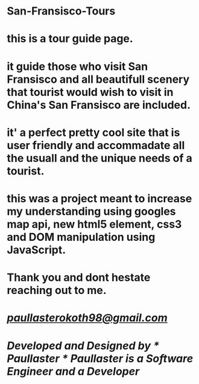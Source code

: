 # San-Fransisco-Tours
# this is a tour guide page.
# it guide those who visit San Fransisco and all beautifull scenery that tourist would wish to visit in China's San Fransisco are included.
# it'  a perfect pretty cool site that is user friendly and accommadate all the usuall and the unique needs of a tourist.
# this was a project meant to increase my understanding using googles map api, new html5 element, css3 and DOM manipulation using JavaScript.
# Thank you and dont hestate reaching out to me.
# *paullasterokoth98@gmail.com*
# *Developed and Designed by * Paullaster * Paullaster is a Software Engineer and a Developer*
